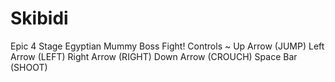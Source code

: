 # Skibidi
Epic 4 Stage Egyptian Mummy Boss Fight! 
Controls ~ Up Arrow (JUMP) Left Arrow (LEFT) Right Arrow (RIGHT) Down Arrow (CROUCH) Space Bar (SHOOT)
